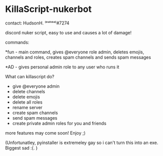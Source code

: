 # KillaScript-nukerbot
contact: HudsonH. ⁽ᵉᵈⁱᵗᵉᵈ⁾#7274

discord nuker script, easy to use and causes a lot of damage!


commands:

*fun - main command, gives @everyone role admin, deletes emojis, channels and roles, creates spam channels and sends spam messages

*AD - gives personal admin role to any user who runs it


What can killascript do?

- give @everyone admin
- delete channels
- delete emojis
- delete all roles
- rename server
- create spam channels
- send spam messages
- create private admin roles for you and friends

more features may come soon!
Enjoy ;)

(Unfortunatley, pyinstaller is extremeley gay so i can't turn this into an exe. Biggest sad :(. )
